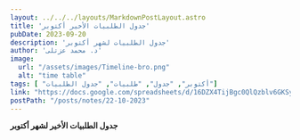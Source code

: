 ```yaml
---
layout: ../../../layouts/MarkdownPostLayout.astro
title: 'جدول الطلبيات الأخير أكتوبر'
pubDate: 2023-09-20
description: 'جدول الطلبيات لشهر أكتوبر'
author: 'د. محمد عزتلى'
image:
  url: "/assets/images/Timeline-bro.png"
  alt: "time table"
tags: [ "أكتوبر", "جدول", "طلبيات", "جدول الطلبيات"]
link: "https://docs.google.com/spreadsheets/d/16DZX4TijBgc0QlQzblv6GKSyd44BK_ph/edit?usp=sharing&ouid=118045078308367598703&rtpof=true&sd=true"
postPath: "/posts/notes/22-10-2023"
---
```


**جدول الطلبيات الأخير لشهر أكتوبر**